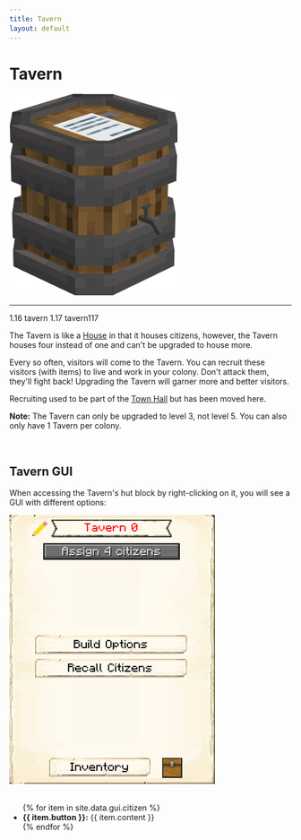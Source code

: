 ```yaml
---
title: Tavern
layout: default
---
```

# Tavern

<div class="infobox box text-center">
    <img src="../../assets/images/buildings/tavern.png" alt="Tavern" />
    <hr />
    1.16
    <recipe>tavern</recipe>
    1.17
    <recipe>tavern117</recipe>
</div>

The Tavern is like a [House](../../source/buildings/house) in that it houses citizens, however, the Tavern houses four instead of one and can't be upgraded to house more.

Every so often, visitors will come to the Tavern. You can recruit these visitors (with items) to live and work in your colony. Don't attack them, they'll fight back!
Upgrading the Tavern will garner more and better visitors.

Recruiting used to be part of the [Town Hall](../../source/buildings/townhall) but has been moved here.

<strong>Note:</strong> The Tavern can only be upgraded to level 3, not level 5. You can also only have 1 Tavern per colony.

<br>

## Tavern GUI

When accessing the Tavern's hut block by right-clicking on it, you will see a GUI with different options:

<div class="row">
  <div class="col-sm-12 col-md">
    <img src="../../assets/images/gui/taverngui.png" class="img-fluid mx-auto" alt="Tavern Hut GUI">
  </div>
  <div class="col-sm-12 col-md">
    <br>
    <ul>
      {% for item in site.data.gui.citizen %}
        <li><strong>{{ item.button }}:</strong> {{ item.content }}</li>
      {% endfor %}
    </ul>
  </div>
</div>  
  
